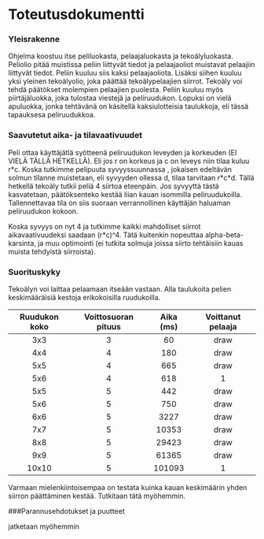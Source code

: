 # Toteutusdokumentti

### Yleisrakenne
Ohjelma koostuu itse peliluokasta, pelaajaluokasta ja
tekoälyluokasta. Peliolio pitää muistissa peliin liittyvät
tiedot ja pelaajaoliot muistavat pelaajiin liittyvät tiedot.
Peliin kuuluu siis kaksi pelaajaoliota. Lisäksi siihen kuuluu
yksi yleinen tekoälyolio, joka päättää tekoälypelaajien siirrot.
Tekoäly voi tehdä päätökset molempien pelaajien puolesta.
Peliin kuuluu myös piirtäjäluokka, joka tulostaa viestejä ja 
peliruudukon. Lopuksi on vielä apuluokka, jonka tehtävänä on
käsitellä kaksiulotteisia taulukkoja, eli tässä tapauksesa 
peliruudukkoa. 

### Saavutetut aika- ja tilavaativuudet
Peli ottaa käyttäjätlä syötteenä peliruudukon leveyden ja korkeuden
(EI VIELÄ TÄLLÄ HETKELLÄ). Eli jos r on korkeus ja c on leveys niin
tilaa kuluu r&ast;c. Koska tutkimme pelipuuta syvyyssuunnassa , jokaisen 
edeltävän solmun tilanne muistetaan, eli syvyyden ollessa d, tilaa
tarvitaan r&ast;c&ast;d. Tällä hetkellä tekoäly tutkii peliä 4 siirtoa eteenpäin.
Jos syvyyttä tästä kasvatetaan, päätöksenteko kestää liian kauan isommilla
peliruudukoilla. Tallennettavaa tila on siis suoraan verrannollinen 
käyttäjän haluaman peliruudukon kokoon. 

Koska syvyys on nyt 4 ja tutkimme kaikki mahdolliset siirrot aikavaativuudeksi
saadaan (r&ast;c)^4. Tätä kuitenkin nopeuttaa alpha-beta-karsinta, ja muu
optimointi (ei tutkita solmuja joissa siirto tehtäisiin kauas muista tehdyistä
siirroista).

### Suorituskyky
Tekoälyn voi laittaa pelaamaan itseään vastaan. Alla taulukoita pelien keskimääräisiä
kestoja erikokoisilla ruudukoilla.

| Ruudukon koko | Voittosuoran pituus | Aika (ms)  | Voittanut pelaaja |
|:-------------:|:-------------------:|:----------:|:-----------------:|
| 3x3           | 3                   | 60         | draw              |
| 4x4           | 4                   | 180        | draw              |
| 5x5           | 4                   | 665        | draw              |
| 5x6           | 4                   | 618        | 1                 |
| 5x5           | 5                   | 442        | draw              |
| 5x6           | 5                   | 750        | draw              |
| 6x6           | 5                   | 3227       | draw              |
| 7x7           | 5                   | 10353      | draw              |
| 8x8           | 5                   | 29423      | draw              |
| 9x9           | 5                   | 61365      | draw              |
| 10x10         | 5                   | 101093     | 1                 |

Varmaan mielenkiintoisempaa on testata kuinka kauan keskimäärin yhden siirron
päättäminen kestää. Tutkitaan tätä myöhemmin.

###Parannusehdotukset ja puutteet


jatketaan myöhemmin